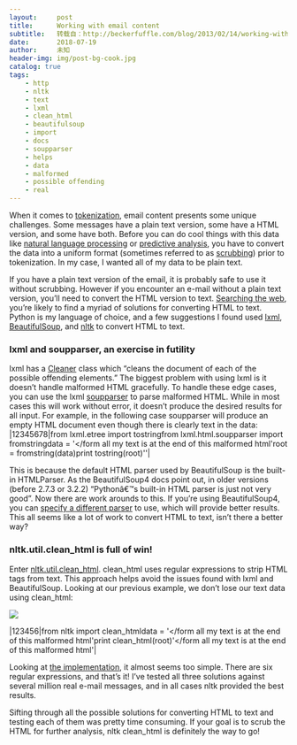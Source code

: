 ```yaml
---
layout:     post
title:      Working with email content
subtitle:   转载自：http://beckerfuffle.com/blog/2013/02/14/working-with-email-content/
date:       2018-07-19
author:     未知
header-img: img/post-bg-cook.jpg
catalog: true
tags:
    - http
    - nltk
    - text
    - lxml
    - clean_html
    - beautifulsoup
    - import
    - docs
    - soupparser
    - helps
    - data
    - malformed
    - possible offending
    - real
---
```


When it comes to [tokenization](http://goo.gl/F2i6l), email content presents some unique challenges. Some messages have a plain text version, some have a HTML version, and some have both. Before you can do cool things with this data like [natural language processing](http://goo.gl/X0vQ) or [predictive analysis](http://goo.gl/X9l0z), you have to convert the data into a uniform format (sometimes referred to as [scrubbing](http://goo.gl/bMqGP)) prior to tokenization. In my case, I wanted all of my data to be plain text.

If you have a plain text version of the email, it is probably safe to use it without scrubbing. However if you encounter an e-mail without a plain text version, you’ll need to convert the HTML version to text. [Searching the web](http://goo.gl/wnRiJu), you’re likely to find a myriad of solutions for converting HTML to text. Python is my language of choice, and a few suggestions I found used [lxml](http://goo.gl/xBDJZ), [BeautifulSoup](http://goo.gl/YUOe), and [nltk](http://goo.gl/JGYNk) to convert HTML to text.

### lxml and soupparser, an exercise in futility

lxml has a [Cleaner](http://lxml.de/api/lxml.html.clean.Cleaner-class.html) class which “cleans the document of each of the possible offending elements.” The biggest problem with using lxml is it doesn’t handle malformed HTML gracefully. To handle these edge cases, you can use the lxml [soupparser](http://lxml.de/elementsoup.html) to parse malformed HTML. While in most cases this will work without error, it doesn’t produce the desired results for all input. For example, in the following case soupparser will produce an empty HTML document even though there is clearly text in the data:
|12345678|from lxml.etree import tostringfrom lxml.html.soupparser import fromstringdata = '</form all my text is at the end of this malformed html'root = fromstring(data)print tostring(root)'<html/>'|

This is because the default HTML parser used by BeautifulSoup is the built-in HTMLParser. As the BeautifulSoup4 docs point out, in older versions (before 2.7.3 or 3.2.2) “Pythonâ€™s built-in HTML parser is just not very good”. Now there are work arounds to this. If you’re using BeautifulSoup4, you can [specify a different parser](http://www.crummy.com/software/BeautifulSoup/bs4/doc#installing-a-parser) to use, which will provide better results. This all seems like a lot of work to convert HTML to text, isn’t there a better way?

### nltk.util.clean_html is full of win!

Enter [nltk.util.clean_html](http://nltk.org/book/ch03.html#dealing-with-html). clean_html uses regular expressions to strip HTML tags from text. This approach helps avoid the issues found with lxml and BeautifulSoup. Looking at our previous example, we don’t lose our text data using clean_html:

![](http://cdn.memegenerator.net/instances/400x/34904914.jpg)

|123456|from nltk import clean_htmldata = '</form all my text is at the end of this malformed html'print clean_html(root)'</form all my text is at the end of this malformed html'|

Looking at [the implementation](http://nltk.org/_modules/nltk/util.html#clean_html), it almost seems too simple. There are six regular expressions, and that’s it! I’ve tested all three solutions against several million real e-mail messages, and in all cases nltk provided the best results.

Sifting through all the possible solutions for converting HTML to text and testing each of them was pretty time consuming. If your goal is to scrub the HTML for further analysis, nltk clean_html is definitely the way to go!
